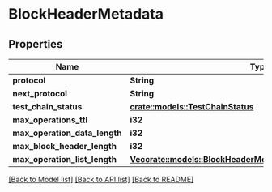# BlockHeaderMetadata

## Properties

Name | Type | Description | Notes
------------ | ------------- | ------------- | -------------
**protocol** | **String** |  | 
**next_protocol** | **String** |  | 
**test_chain_status** | [**crate::models::TestChainStatus**](test_chain_status.md) |  | 
**max_operations_ttl** | **i32** |  | 
**max_operation_data_length** | **i32** |  | 
**max_block_header_length** | **i32** |  | 
**max_operation_list_length** | [**Vec<crate::models::BlockHeaderMetadataMaxOperationListLength>**](block_header_metadata_max_operation_list_length.md) |  | 

[[Back to Model list]](../README.md#documentation-for-models) [[Back to API list]](../README.md#documentation-for-api-endpoints) [[Back to README]](../README.md)


